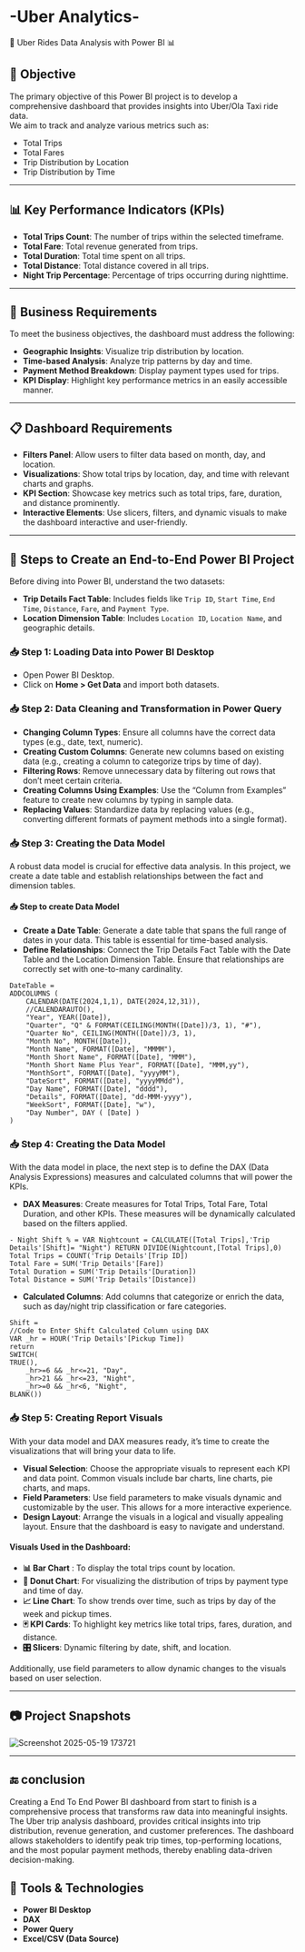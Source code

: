 # -Uber Analytics-
 🚕 Uber Rides Data Analysis with Power BI 📊

## 📌 Objective

The primary objective of this Power BI project is to develop a comprehensive dashboard that provides insights into Uber/Ola Taxi ride data.  
We aim to track and analyze various metrics such as:

- Total Trips  
- Total Fares  
- Trip Distribution by Location  
- Trip Distribution by Time  

---

## 📊 Key Performance Indicators (KPIs)

- **Total Trips Count**: The number of trips within the selected timeframe.  
- **Total Fare**: Total revenue generated from trips.  
- **Total Duration**: Total time spent on all trips.  
- **Total Distance**: Total distance covered in all trips.  
- **Night Trip Percentage**: Percentage of trips occurring during nighttime.  

---

## 🏢 Business Requirements

To meet the business objectives, the dashboard must address the following:

- **Geographic Insights**: Visualize trip distribution by location.  
- **Time-based Analysis**: Analyze trip patterns by day and time.  
- **Payment Method Breakdown**: Display payment types used for trips.  
- **KPI Display**: Highlight key performance metrics in an easily accessible manner.  

---

## 📋 Dashboard Requirements

- **Filters Panel**: Allow users to filter data based on month, day, and location.  
- **Visualizations**: Show total trips by location, day, and time with relevant charts and graphs.  
- **KPI Section**: Showcase key metrics such as total trips, fare, duration, and distance prominently.  
- **Interactive Elements**: Use slicers, filters, and dynamic visuals to make the dashboard interactive and user-friendly.  

---

## 🔄 Steps to Create an End-to-End Power BI Project

Before diving into Power BI, understand the two datasets:

- **Trip Details Fact Table**: Includes fields like `Trip ID`, `Start Time`, `End Time`, `Distance`, `Fare`, and `Payment Type`.
- **Location Dimension Table**: Includes `Location ID`, `Location Name`, and geographic details.

### 📥 Step 1: Loading Data into Power BI Desktop
- Open Power BI Desktop.
- Click on **Home > Get Data** and import both datasets.

### 📥 Step 2: Data Cleaning and Transformation in Power Query
- **Changing Column Types**: Ensure all columns have the correct data types (e.g., date, text, numeric).
- **Creating Custom Columns**: Generate new columns based on existing data (e.g., creating a column to categorize trips by time of day).
- **Filtering Rows**: Remove unnecessary data by filtering out rows that don’t meet certain criteria.
- **Creating Columns Using Examples**: Use the “Column from Examples” feature to create new columns by typing in sample data.
- **Replacing Values**: Standardize data by replacing values (e.g., converting different formats of payment methods into a single format).

### 📥 Step 3: Creating the Data Model

A robust data model is crucial for effective data analysis. In this project, we create a date table and establish relationships between the fact and dimension tables.

#### 📥 Step to create Data Model

- **Create a Date Table**: Generate a date table that spans the full range of dates in your data. This table is essential for time-based analysis.
- **Define Relationships**: Connect the Trip Details Fact Table with the Date Table and the Location Dimension Table. Ensure that relationships are correctly set with one-to-many cardinality.

```dax
DateTable = 
ADDCOLUMNS (
    CALENDAR(DATE(2024,1,1), DATE(2024,12,31)),
    //CALENDARAUTO(),
    "Year", YEAR([Date]),
    "Quarter", "Q" & FORMAT(CEILING(MONTH([Date])/3, 1), "#"),
    "Quarter No", CEILING(MONTH([Date])/3, 1),
    "Month No", MONTH([Date]),
    "Month Name", FORMAT([Date], "MMMM"),
    "Month Short Name", FORMAT([Date], "MMM"),
    "Month Short Name Plus Year", FORMAT([Date], "MMM,yy"),
    "MonthSort", FORMAT([Date], "yyyyMM"),
    "DateSort", FORMAT([Date], "yyyyMMdd"),
    "Day Name", FORMAT([Date], "dddd"),
    "Details", FORMAT([Date], "dd-MMM-yyyy"),
    "WeekSort", FORMAT([Date], "w"),
    "Day Number", DAY ( [Date] )
)
```

### 📥 Step 4: Creating the Data Model
With the data model in place, the next step is to define the DAX (Data Analysis Expressions) measures and calculated columns that will power the KPIs.
- **DAX Measures**: Create measures for Total Trips, Total Fare, Total Duration, and other KPIs. These measures will be dynamically calculated based on the filters applied.

```
- Night Shift % = VAR Nightcount = CALCULATE([Total Trips],'Trip Details'[Shift]= "Night") RETURN DIVIDE(Nightcount,[Total Trips],0)
Total Trips = COUNT('Trip Details'[Trip ID])
Total Fare = SUM('Trip Details'[Fare])
Total Duration = SUM('Trip Details'[Duration])
Total Distance = SUM('Trip Details'[Distance])
```
- **Calculated Columns**: Add columns that categorize or enrich the data, such as day/night trip classification or fare categories.
```
Shift = 
//Code to Enter Shift Calculated Column using DAX
VAR _hr = HOUR('Trip Details'[Pickup Time])
return
SWITCH(
TRUE(),
    _hr>=6 && _hr<=21, "Day",
    _hr>21 && _hr<=23, "Night",
    _hr>=0 && _hr<6, "Night",
BLANK())
```

### 📥 Step 5: Creating Report Visuals
With your data model and DAX measures ready, it’s time to create the visualizations that will bring your data to life.

- **Visual Selection**: Choose the appropriate visuals to represent each KPI and data point. Common visuals include bar charts, line charts, pie charts, and maps.
- **Field Parameters**: Use field parameters to make visuals dynamic and customizable by the user. This allows for a more interactive experience.
- **Design Layout**: Arrange the visuals in a logical and visually appealing layout. Ensure that the dashboard is easy to navigate and understand.

#### Visuals Used in the Dashboard:

- **📊 Bar Chart**	: To display the total trips count by location.
- **🍩 Donut Chart**: For visualizing the distribution of trips by payment type and time of day.
- **📈 Line Chart**: To show trends over time, such as trips by day of the week and pickup times.
- **🃏 KPI Cards**: To highlight key metrics like total trips, fares, duration, and distance.
- **🎛️ Slicers**:  Dynamic filtering by date, shift, and location.

Additionally, use field parameters to allow dynamic changes to the visuals based on user selection.

---

## 📷 Project Snapshots

![Screenshot 2025-05-19 173721](https://github.com/user-attachments/assets/22afc67a-6273-43ed-877e-02c954fbad64)


---

## 🔚 conclusion

Creating a End To End Power BI dashboard from start to finish is a comprehensive process that transforms raw data into meaningful insights. The Uber trip analysis dashboard, provides critical insights into trip distribution, revenue generation, and customer preferences. The dashboard allows stakeholders to identify peak trip times, top-performing locations, and the most popular payment methods, thereby enabling data-driven decision-making.


## 🚀 Tools & Technologies
 - **Power BI Desktop**
 -  **DAX**
 - **Power Query**
 - **Excel/CSV (Data Source)**

